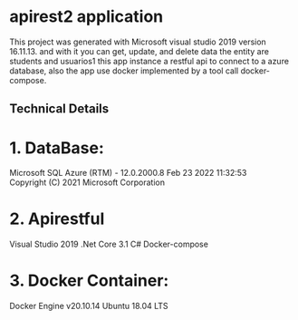 # apirest2 application

This project was generated with Microsoft visual studio 2019 version 16.11.13. and with it you can get, update, and delete data the entity are students and usuarios1 this app instance a restful api to connect to a azure database, also the app use docker implemented by a tool call docker-compose. 

## Technical Details
# 1. DataBase:
Microsoft SQL Azure (RTM) - 12.0.2000.8   Feb 23 2022 11:32:53   
Copyright (C) 2021 Microsoft Corporation 

# 2. Apirestful
Visual Studio 2019
.Net Core 3.1
C#
Docker-compose

# 3. Docker Container:
   Docker Engine
   v20.10.14
   Ubuntu 18.04 LTS
   
